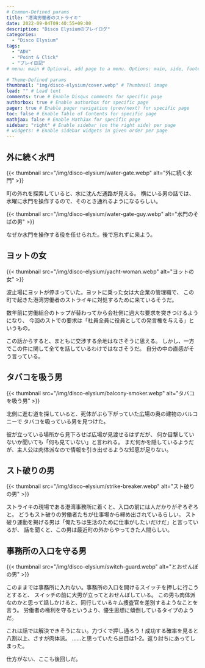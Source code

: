 ```yaml
---
# Common-Defined params
title: "港湾労働者のストライキ"
date: 2022-09-04T09:40:55+09:00
description: "Disco Elysiumのプレイログ"
categories:
  - "Disco Elysium"
tags:
  - "ADV"
  - "Point & Click"
  - "プレイ日記"
# menu: main # Optional, add page to a menu. Options: main, side, footer

# Theme-Defined params
thumbnail: "img/disco-elysium/cover.webp" # Thumbnail image
lead: "" # Lead text
comments: true # Enable Disqus comments for specific page
authorbox: true # Enable authorbox for specific page
pager: true # Enable pager navigation (prev/next) for specific page
toc: false # Enable Table of Contents for specific page
mathjax: false # Enable MathJax for specific page
sidebar: "right" # Enable sidebar (on the right side) per page
# widgets: # Enable sidebar widgets in given order per page
---
```


## 外に続く水門

{{< thumbnail src="/img/disco-elysium/water-gate.webp" alt="外に続く水門" >}}

町の外れを探索していると、水に沈んだ通路が見える。
横にいる男の話では、水曜に水門を操作するので、そのとき通れるようになるらしい。

{{< thumbnail src="/img/disco-elysium/water-gate-guy.webp" alt="水門のそばの男" >}}

なぜか水門を操作する役を任せられた。後で忘れずに来よう。

## ヨットの女

{{< thumbnail src="/img/disco-elysium/yacht-woman.webp" alt="ヨットの女" >}}

波止場にヨットが停まっていた。ヨットに乗った女は大企業の管理職で、
この町で起きた港湾労働者のストライキに対処するために来ているそうだ。

数年前に労働組合のトップが替わってから会社側に過大な要求を突きつけるようになり、
今回のストでの要求は「社員全員に役員としての発言権を与える」というもの。

この話からすると、まともに交渉する余地はなさそうに思える。
しかし、一方でこの件に関して全てを話しているわけではなさそうだ。
自分の中の直感がそう言っている。

## タバコを吸う男

{{< thumbnail src="/img/disco-elysium/balcony-smoker.webp" alt="タバコを吸う男" >}}

北側に進む道を探していると、死体がぶら下がっていた広場の奥の建物のバルコニーで
タバコを吸っている男を見つけた。

彼が立っている場所から見下ろせば広場が見渡せるはずだが、
何か目撃していないか聞いても「何も見ていない」と言われる。
まだ何かを隠しているようだが、主人公は肉体派なので情報を引き出せるような知恵が足りない。

## スト破りの男

{{< thumbnail src="/img/disco-elysium/strike-breaker.webp" alt="スト破りの男" >}}

ストライキの現場である港湾事務所に着くと、入口の前には人だかりがぞろぞろと。
どうもスト破りの労働者たちが仕事場から締め出されているらしい。
スト破り運動を掲げる男は「俺たちは生活のために仕事がしたいだけだ」と言っているが、
話を聞くと、この男は最近町の外からやってきた人間らしい。

## 事務所の入口を守る男

{{< thumbnail src="/img/disco-elysium/switch-guard.webp" alt="とおせんぼの男" >}}

このままでは事務所に入れない。事務所の入口を開けるスイッチを押しに行こうとすると、
スイッチの前に大男が立ってとおせんぼしている。
この男も肉体派なのかと思って話しかけると、同行しているキム捜査官を差別するようなことを言う。
労働者の権利を守るというより、優生思想に傾倒しているタイプのようだ。

これは話では解決できそうにない。力づくで押し通ろう！成功する確率を見ると八割以上、さすが肉体派。
……と思っていたら出目は1-2。返り討ちにあってしまった。

仕方がない、ここも後回しだ。
